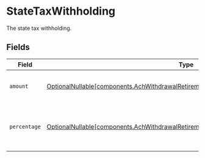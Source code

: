 # StateTaxWithholding

The state tax withholding.


## Fields

| Field                                                                                                                                                                                | Type                                                                                                                                                                                 | Required                                                                                                                                                                             | Description                                                                                                                                                                          | Example                                                                                                                                                                              |
| ------------------------------------------------------------------------------------------------------------------------------------------------------------------------------------ | ------------------------------------------------------------------------------------------------------------------------------------------------------------------------------------ | ------------------------------------------------------------------------------------------------------------------------------------------------------------------------------------ | ------------------------------------------------------------------------------------------------------------------------------------------------------------------------------------ | ------------------------------------------------------------------------------------------------------------------------------------------------------------------------------------ |
| `amount`                                                                                                                                                                             | [OptionalNullable[components.AchWithdrawalRetirementDistributionStateTaxWithholdingAmount]](../../models/components/achwithdrawalretirementdistributionstatetaxwithholdingamount.md) | :heavy_minus_sign:                                                                                                                                                                   | Fixed USD amount to withhold for taxes.                                                                                                                                              | {<br/>"value": "1.23"<br/>}                                                                                                                                                          |
| `percentage`                                                                                                                                                                         | [OptionalNullable[components.AchWithdrawalRetirementDistributionPercentage]](../../models/components/achwithdrawalretirementdistributionpercentage.md)                               | :heavy_minus_sign:                                                                                                                                                                   | Percentage of total disbursement amount to withhold for taxes.                                                                                                                       | {<br/>"value": "11.25"<br/>}                                                                                                                                                         |